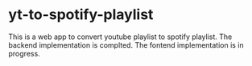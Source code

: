 # yt-to-spotify-playlist
This is a web app to convert youtube playlist to spotify playlist.
The backend implementation is complted.
The fontend implementation is in progress.
